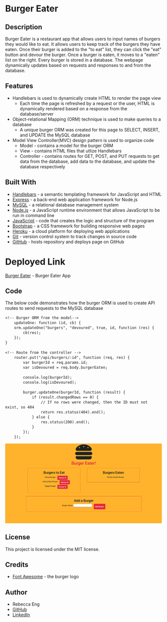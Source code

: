 # Burger Eater

## Description
Burger Eater is a restaurant app that allows users to input names of burgers they would like to eat. It allows users to keep track of the burgers they have eaten. Once their burger is added to the "to eat" list, they can click the "eat" button and devour the burger. Once a burger is eaten, it moves to a "eaten" list on the right. Every burger is stored in a database. The webpage dynamically updates based on requests and responses to and from the database.

## Features
* Handlebars is used to dynamically create HTML to render the page view
    * Each time the page is refreshed by a request or the user, HTML is dynamically rendered based on a response from the database/server
* Object-relational Mapping (ORM) technique is used to make queries to a database
    * A unique burger ORM was created for this page to SELECT, INSERT, and UPDATE the MySQL database
* Model View Controller(MVC) design pattern is used to organize code 
    * Model - contains a model for the burger ORM
    * View - contains HTML files that utlize Handlebars
    * Controller - contains routes for GET, POST, and PUT requests to get data from the database, add data to the database, and update the database respectively

## Built With
* [Handlebars](https://handlebarsjs.com/) - a semantic templating framework for JavaScript and HTML
* [Express](https://expressjs.com/) - a back-end web application framework for Node.js
* [MySQL](https://www.mysql.com/) - a relational database management system
* [Node.js](https://nodejs.org/en/) - a JavaScript runtime environment that allows JavaScript to be run in command line
* [JavaScript](https://developer.mozilla.org/en-US/docs/Web/JavaScript) - code that creates the logic and structure of the program
* [Bootstrap](https://getbootstrap.com/) - a CSS framework for building responsive web pages
* [Heroku](https://heroku.com) - a cloud platform for deploying web applications
* [Git](https://git-scm.com/) - version control system to track changes in source code
* [GitHub](https://github.com/) - hosts repository and deploys page on GitHub

# Deployed Link
[Burger Eater](https://gentle-ravine-75501.herokuapp.com/) - Burger Eater App

## Code
The below code demonstrates how the burger ORM is used to create API routes to send requests to the MySQL database

    <!-- Burger ORM from the model-->
        updateOne: function (id, cb) {
        orm.updateOne("burgers", "devoured", true, id, function (res) {
            cb(res);
        });
    }

    <!-- Route from the controller -->
        router.put("/api/burgers/:id", function (req, res) {
            var burgerId = req.params.id;
            var isDevoured = req.body.burgerEaten;

            console.log(burgerId);
            console.log(isDevoured);

            burger.updateOne(burgerId, function (result) {
                if (result.changedRows == 0) {
                    // If no rows were changed, then the ID must not exist, so 404
                    return res.status(404).end();
                } else {
                    res.status(200).end();
                }
            });
        });

![Burger Eater](public/assets/img/Burger_Eater.png)

## License
This project is licensed under the MIT license.

## Credits
* [Font Awesome](https://fontawesome.com/icons/hamburger?style=solid) - the burger logo

## Author
* Rebecca Eng
* [GitHub](https://github.com/engrebecca)
* [LinkedIn](https://www.linkedin.com/in/engrebecca/)
